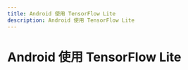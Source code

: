 ```yaml
---
title: Android 使用 TensorFlow Lite
description: Android 使用 TensorFlow Lite
---
```


# Android 使用 TensorFlow Lite

<AutoCatalog />
